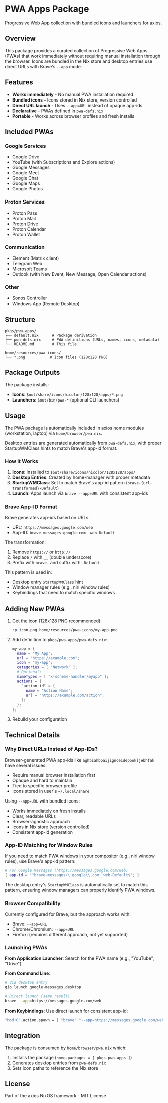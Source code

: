 # PWA Apps Package

Progressive Web App collection with bundled icons and launchers for axios.

## Overview

This package provides a curated collection of Progressive Web Apps (PWAs) that work immediately without requiring manual installation through the browser. Icons are bundled in the Nix store and desktop entries use direct URLs with Brave's `--app` mode.

## Features

- **Works immediately** - No manual PWA installation required
- **Bundled icons** - Icons stored in Nix store, version controlled
- **Direct URL launch** - Uses `--app=URL` instead of opaque app-ids
- **Declarative** - PWAs defined in `pwa-defs.nix`
- **Portable** - Works across browser profiles and fresh installs

## Included PWAs

### Google Services
- Google Drive
- YouTube (with Subscriptions and Explore actions)
- Google Messages
- Google Meet
- Google Chat
- Google Maps
- Google Photos

### Proton Services
- Proton Pass
- Proton Mail
- Proton Drive
- Proton Calendar
- Proton Wallet

### Communication
- Element (Matrix client)
- Telegram Web
- Microsoft Teams
- Outlook (with New Event, New Message, Open Calendar actions)

### Other
- Sonos Controller
- Windows App (Remote Desktop)

## Structure

```
pkgs/pwa-apps/
├── default.nix      # Package derivation
├── pwa-defs.nix     # PWA definitions (URLs, names, icons, metadata)
└── README.md        # This file

home/resources/pwa-icons/
└── *.png           # Icon files (128x128 PNG)
```

## Package Outputs

The package installs:

- **Icons**: `$out/share/icons/hicolor/128x128/apps/*.png`
- **Launchers**: `$out/bin/pwa-*` (optional CLI launchers)

## Usage

The PWA package is automatically included in axios home modules (workstation, laptop) via `home/browser/pwa.nix`.

Desktop entries are generated automatically from `pwa-defs.nix`, with proper StartupWMClass hints to match Brave's app-id format.

### How it Works

1. **Icons**: Installed to `$out/share/icons/hicolor/128x128/apps/`
2. **Desktop Entries**: Created by home-manager with proper metadata
3. **StartupWMClass**: Set to match Brave's app-id pattern (`brave-{url-transformed}-Default`)
4. **Launch**: Apps launch via `brave --app=URL` with consistent app-ids

### Brave App-ID Format

Brave generates app-ids based on URLs:
- URL: `https://messages.google.com/web`
- App-ID: `brave-messages.google.com__web-Default`

The transformation:
1. Remove `https://` or `http://`
2. Replace `/` with `__` (double underscore)
3. Prefix with `brave-` and suffix with `-Default`

This pattern is used in:
- Desktop entry `StartupWMClass` hint
- Window manager rules (e.g., niri window rules)
- Keybindings that need to match specific windows

## Adding New PWAs

1. Get the icon (128x128 PNG recommended):
   ```bash
   cp icon.png home/resources/pwa-icons/my-app.png
   ```

2. Add definition to `pkgs/pwa-apps/pwa-defs.nix`:
   ```nix
   my-app = {
     name = "My App";
     url = "https://example.com";
     icon = "my-app";
     categories = [ "Network" ];
     # Optional:
     mimeTypes = [ "x-scheme-handler/myapp" ];
     actions = {
       "action-id" = {
         name = "Action Name";
         url = "https://example.com/action";
       };
     };
   };
   ```

3. Rebuild your configuration

## Technical Details

### Why Direct URLs Instead of App-IDs?

Browser-generated PWA app-ids like `aghbiahbpaijignceidepookljebhfak` have several issues:

- Require manual browser installation first
- Opaque and hard to maintain
- Tied to specific browser profile
- Icons stored in user's `~/.local/share`

Using `--app=URL` with bundled icons:
- Works immediately on fresh installs
- Clear, readable URLs
- Browser-agnostic approach
- Icons in Nix store (version controlled)
- Consistent app-id generation

### App-ID Matching for Window Rules

If you need to match PWA windows in your compositor (e.g., niri window rules), use Brave's app-id pattern:

```nix
# For Google Messages (https://messages.google.com/web)
{ app-id = "^brave-messages\\.google\\.com__web-Default$"; }
```

The desktop entry's `StartupWMClass` is automatically set to match this pattern, ensuring window managers can properly identify PWA windows.

### Browser Compatibility

Currently configured for Brave, but the approach works with:
- Brave: `--app=URL`
- Chrome/Chromium: `--app=URL`
- Firefox: (requires different approach, not yet supported)

### Launching PWAs

**From Application Launcher**: Search for the PWA name (e.g., "YouTube", "Drive")

**From Command Line**: 
```bash
# Via desktop entry
gio launch google-messages.desktop

# Direct launch (same result)
brave --app=https://messages.google.com/web
```

**From Keybindings**: Use direct launch for consistent app-id:
```nix
"Mod+G".action.spawn = [ "brave" "--app=https://messages.google.com/web" ];
```

## Integration

The package is consumed by `home/browser/pwa.nix` which:
1. Installs the package (`home.packages = [ pkgs.pwa-apps ]`)
2. Generates desktop entries from `pwa-defs.nix`
3. Sets icon paths to reference the Nix store

## License

Part of the axios NixOS framework - MIT License

